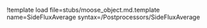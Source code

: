 !template load file=stubs/moose_object.md.template name=SideFluxAverage syntax=/Postprocessors/SideFluxAverage